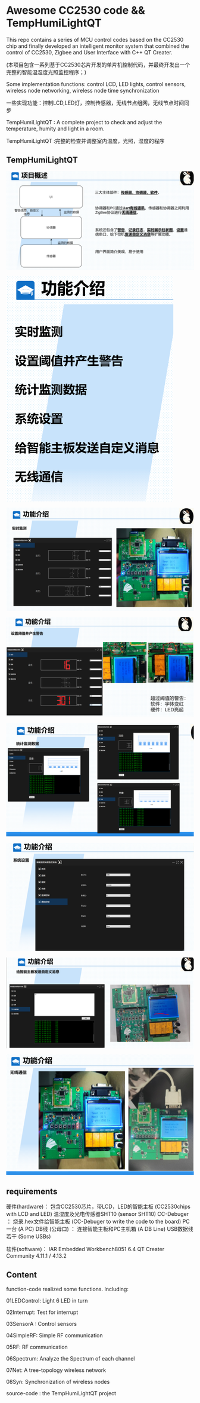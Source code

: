 # Awesome CC2530 code && TempHumiLightQT
This repo contains a series of MCU control codes based on the CC2530 chip and finally developed an intelligent  monitor system that combined the control of CC2530, Zigbee and User Interface with C++ QT Creater.

(本项目包含一系列基于CC2530芯片开发的单片机控制代码，并最终开发出一个完整的智能温湿度光照监控程序；)

Some implementation functions: control LCD, LED lights, control sensors, wireless node networking, wireless node time synchronization

一些实现功能：控制LCD,LED灯，控制传感器，无线节点组网，无线节点时间同步

TempHumiLightQT : A complete project to check and adjust the temperature, humity and light in a room.

TempHumiLightQT :完整的检查并调整室内温度，光照，湿度的程序


## TempHumiLightQT

![01](https://github.com/dadamaowang/TempHumiLightQT/blob/main/supplementaryMaterials/01.PNG)

![02](https://github.com/dadamaowang/TempHumiLightQT/blob/main/supplementaryMaterials/02.PNG)

![03](https://github.com/dadamaowang/TempHumiLightQT/blob/main/supplementaryMaterials/03.PNG)

![04](https://github.com/dadamaowang/TempHumiLightQT/blob/main/supplementaryMaterials/04.PNG)

![05](https://github.com/dadamaowang/TempHumiLightQT/blob/main/supplementaryMaterials/05.PNG)

![06](https://github.com/dadamaowang/TempHumiLightQT/blob/main/supplementaryMaterials/06.PNG)

![07](https://github.com/dadamaowang/TempHumiLightQT/blob/main/supplementaryMaterials/07.PNG)

![08](https://github.com/dadamaowang/TempHumiLightQT/blob/main/supplementaryMaterials/08.PNG)



## requirements

硬件(hardware)：
包含CC2530芯片，带LCD，LED的智能主板
(CC2530chips with LCD and LED)
温湿度及光电传感器SHT10
(sensor SHT10)
CC-Debuger ： 烧录.hex文件给智能主板
(CC-Debuger to write the code to the board)
PC一台
(A PC)
DB线 (公母口) ： 连接智能主板和PC主机箱
(A DB Line)
USB数据线若干
(Some USBs)

软件(software)：
IAR Embedded Workbench8051 6.4
QT Creater Community 4.11.1 / 4.13.2



## Content

function-code  realized some functions. Including:

01LEDControl: Light 6 LED in turn

02Interrupt: Test for interrupt

03SensorA : Control  sensors

04SimpleRF: Simple RF communication

05RF: RF communication

06Spectrum: Analyze the Spectrum of each channel

07Net: A tree-topology wireless network

08Syn: Synchronization of wireless nodes



source-code : the TempHumiLightQT project

